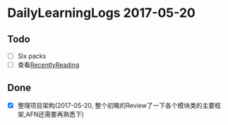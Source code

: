 # DailyLearningLogs  2017-05-20

## Todo

- [ ] Six packs  
- [ ] 查看[RecentlyReading](https://github.com/FrizzleFur/DailyLearning/blob/master/RecentlyReading.md)

## Done

- [x] 整理项目架构(2017-05-20, 整个初略的Review了一下各个模块类的主要框架,AFN还需要再熟悉下)


